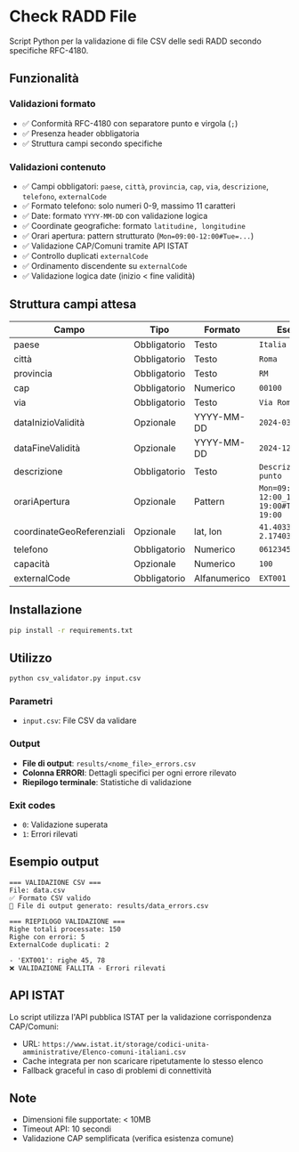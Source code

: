 # Check RADD File

Script Python per la validazione di file CSV delle sedi RADD secondo specifiche RFC-4180.

## Funzionalità

### Validazioni formato

- ✅ Conformità RFC-4180 con separatore punto e virgola (`;`)
- ✅ Presenza header obbligatoria
- ✅ Struttura campi secondo specifiche

### Validazioni contenuto

- ✅ Campi obbligatori: `paese`, `città`, `provincia`, `cap`, `via`, `descrizione`, `telefono`, `externalCode`
- ✅ Formato telefono: solo numeri 0-9, massimo 11 caratteri
- ✅ Date: formato `YYYY-MM-DD` con validazione logica
- ✅ Coordinate geografiche: formato `latitudine, longitudine`
- ✅ Orari apertura: pattern strutturato (`Mon=09:00-12:00#Tue=...`)
- ✅ Validazione CAP/Comuni tramite API ISTAT
- ✅ Controllo duplicati `externalCode`
- ✅ Ordinamento discendente su `externalCode`
- ✅ Validazione logica date (inizio < fine validità)

## Struttura campi attesa

| Campo | Tipo | Formato | Esempio |
|-------|------|---------|---------|
| paese | Obbligatorio | Testo | `Italia` |
| città | Obbligatorio | Testo | `Roma` |
| provincia | Obbligatorio | Testo | `RM` |
| cap | Obbligatorio | Numerico | `00100` |
| via | Obbligatorio | Testo | `Via Roma, 1` |
| dataInizioValidità | Opzionale | YYYY-MM-DD | `2024-03-27` |
| dataFineValidità | Opzionale | YYYY-MM-DD | `2024-12-31` |
| descrizione | Obbligatorio | Testo | `Descrizione punto` |
| orariApertura | Opzionale | Pattern | `Mon=09:00-12:00_16:00-19:00#Tue=09:00-19:00` |
| coordinateGeoReferenziali | Opzionale | lat, lon | `41.40338, 2.17403` |
| telefono | Obbligatorio | Numerico | `0612345678` |
| capacità | Opzionale | Numerico | `100` |
| externalCode | Obbligatorio | Alfanumerico | `EXT001` |

## Installazione

```bash
pip install -r requirements.txt
```

## Utilizzo

```bash
python csv_validator.py input.csv
```

### Parametri

- `input.csv`: File CSV da validare

### Output

- **File di output**: `results/<nome_file>_errors.csv`
- **Colonna ERRORI**: Dettagli specifici per ogni errore rilevato
- **Riepilogo terminale**: Statistiche di validazione

### Exit codes

- `0`: Validazione superata
- `1`: Errori rilevati

## Esempio output

```shell
=== VALIDAZIONE CSV ===
File: data.csv
✅ Formato CSV valido
📄 File di output generato: results/data_errors.csv

=== RIEPILOGO VALIDAZIONE ===
Righe totali processate: 150
Righe con errori: 5
ExternalCode duplicati: 2

- 'EXT001': righe 45, 78
❌ VALIDAZIONE FALLITA - Errori rilevati
```

## API ISTAT

Lo script utilizza l'API pubblica ISTAT per la validazione corrispondenza CAP/Comuni:

- URL: `https://www.istat.it/storage/codici-unita-amministrative/Elenco-comuni-italiani.csv`
- Cache integrata per non scaricare ripetutamente lo stesso elenco
- Fallback graceful in caso di problemi di connettività

## Note

- Dimensioni file supportate: < 10MB
- Timeout API: 10 secondi
- Validazione CAP semplificata (verifica esistenza comune)
